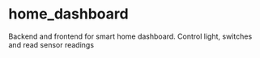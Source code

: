 # home_dashboard

Backend and frontend for smart home dashboard.
Control light, switches and read sensor readings 
